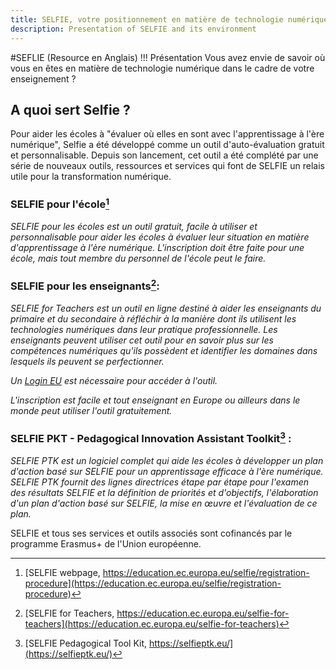 ```yaml
---
title: SELFIE, votre positionnement en matière de technologie numérique
description: Presentation of SELFIE and its environment
---
```


#SEFLIE (Resource en Anglais)
!!! Présentation
      Vous avez envie de savoir où vous en êtes en matière de technologie numérique dans le cadre de votre enseignement ?

## A quoi sert Selfie ?

Pour aider les écoles à "évaluer où elles en sont avec l'apprentissage à l'ère numérique", Selfie a été développé comme un outil d'auto-évaluation gratuit et personnalisable.
Depuis son lancement, cet outil a été complété par une série de nouveaux outils, ressources et services qui font de SELFIE un relais utile pour la transformation numérique.

### SELFIE pour l'école[^Selfie1]

_SELFIE pour les écoles est un outil gratuit, facile à utiliser et personnalisable pour aider les écoles à évaluer leur situation en matière d'apprentissage à l'ère numérique. L'inscription doit être faite pour une école, mais tout membre du personnel de l'école peut le faire._

### SELFIE pour les enseignants[^Selfie2]:

_SELFIE for Teachers est un outil en ligne destiné à aider les enseignants du primaire et du secondaire à réfléchir à la manière dont ils utilisent les technologies numériques dans leur pratique professionnelle. Les enseignants peuvent utiliser cet outil pour en savoir plus sur les compétences numériques qu'ils possèdent et identifier les domaines dans lesquels ils peuvent se perfectionner._

_Un [Login EU](https://webgate.ec.europa.eu/cas/login) est nécessaire pour accéder à l'outil._

_L'inscription est facile et tout enseignant en Europe ou ailleurs dans le monde peut utiliser l'outil gratuitement._

### SELFIE PKT - Pedagogical Innovation Assistant Toolkit[^Selfie3] :

_SELFIE PTK est un logiciel complet qui aide les écoles à développer un plan d'action basé sur SELFIE pour un apprentissage efficace à l'ère numérique. SELFIE PTK fournit des lignes directrices étape par étape pour l'examen des résultats SELFIE et la définition de priorités et d'objectifs, l'élaboration d'un plan d'action basé sur SELFIE, la mise en œuvre et l'évaluation de ce plan._

SELFIE et tous ses services et outils associés sont cofinancés par le programme Erasmus+ de l'Union européenne.

[^Selfie1]: [SELFIE webpage, https://education.ec.europa.eu/selfie/registration-procedure](https://education.ec.europa.eu/selfie/registration-procedure)
[^Selfie2]: [SELFIE for Teachers, https://education.ec.europa.eu/selfie-for-teachers](https://education.ec.europa.eu/selfie-for-teachers)
[^Selfie3]: [SELFIE Pedagogical Tool Kit, https://selfieptk.eu/](https://selfieptk.eu/)
